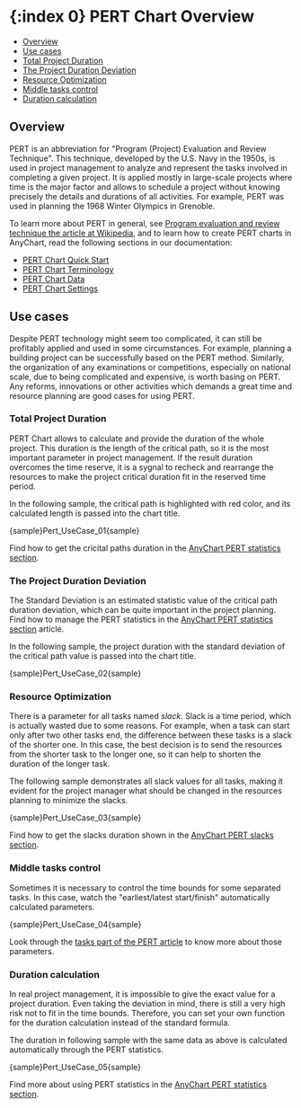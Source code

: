 {:index 0}
PERT Chart Overview
===========

* [Overview](#overview)
* [Use cases](#use_cases)
 * [Total Project Duration](#total_project_duration)
 * [The Project Duration Deviation](#the_project_duration_deviation)
 * [Resource Optimization](#resource_optimization)
 * [Middle tasks control](#middle_tasks_control)
 * [Duration calculation](#duration_calculation)

## Overview

PERT is an abbreviation for "Program (Project) Evaluation and Review Technique". This technique, developed by the U.S. Navy in the 1950s, is used in project management to analyze and represent the tasks involved in completing a given project. It is applied mostly in large-scale projects where time is the major factor and allows to schedule a project without knowing precisely the details and durations of all activities. For example, PERT was used in planning the 1968 Winter Olympics in Grenoble.

To learn more about PERT in general, see [Program evaluation and review technique the article at Wikipedia](https://en.wikipedia.org/wiki/Program_evaluation_and_review_technique), and to learn how to create PERT charts in AnyChart, read the following sections in our documentation:

* [PERT Chart Quick Start](Quick_Start)
* [PERT Chart Terminology](Terminology)
* [PERT Chart Data](Data)
* [PERT Chart Settings](Settings)

## Use cases

Despite PERT technology might seem too complicated, it can still be profitably applied and used in some circumstances. For example, planning a building project can be successfully based on the PERT method. Similarly, the organization of any examinations or competitions, especially on national scale, due to being complicated and expensive, is worth basing on PERT. Any reforms, innovations or other activities which demands a great time and resource planning are good cases for using PERT. 

### Total Project Duration

PERT Chart allows to calculate and provide the duration of the whole project. This duration is the length of the critical path, so it is the most important parameter in project management. If the result duration overcomes the time reserve, it is a sygnal to recheck and rearrange the resources to make the project critical duration fit in the reserved time period.

In the following sample, the critical path is highlighted with red color, and its calculated length is passed into the chart title.

{sample}Pert\_UseCase\_01{sample}

Find how to get the cricital paths duration in the [AnyChart PERT statistics section](Pert_Chart#statistics).


### The Project Duration Deviation

The Standard Deviation is an estimated statistic value of the critical path duration deviation, which can be quite important in the project planning. Find how to manage the PERT statistics in the [AnyChart PERT statistics section](Pert_Chart#statistics) article.

In the following sample, the project duration with the standard deviation of the critical path value is passed into the chart title.

{sample}Pert\_UseCase\_02{sample}


### Resource Optimization

There is a parameter for all tasks named *slack*. Slack is a time period, which is actually wasted due to some reasons. For example, when a task can start only after two other tasks end, the difference between these tasks is a slack of the shorter one. In this case, the best decision is to send the resources from the shorter task to the longer one, so it can help to shorten the duration of the longer task.

The following sample demonstrates all slack values for all tasks, making it evident for the project manager what should be changed in the resources planning to minimize the slacks.

{sample}Pert\_UseCase\_03{sample}

Find how to get the slacks duration shown in the [AnyChart PERT slacks section](Pert_Chart#slacks).


### Middle tasks control

Sometimes it is necessary to control the time bounds for some separated tasks. In this case, watch the "earliest/latest start/finish" automatically calculated parameters.

{sample}Pert\_UseCase\_04{sample}

Look through the [tasks part of the PERT article](Pert_Chart#earliest_and_latest) to know more about those parameters.

### Duration calculation

In real project management, it is impossible to give the exact value for a project duration. Even taking the deviation in mind, there is still a very high risk not to fit in the time bounds. Therefore, you can set your own function for the duration calculation instead of the standard formula.

The duration in following sample with the same data as above is calculated automatically through the PERT statistics.

{sample}Pert\_UseCase\_05{sample}

Find more about using PERT statistics in the [AnyChart PERT statistics section](Pert_Chart#statistics).